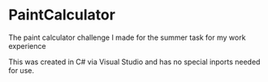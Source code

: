 # PaintCalculator
The paint calculator challenge I made for the summer task for my work experience

This was created in C# via Visual Studio and has no special inports needed for use. 
